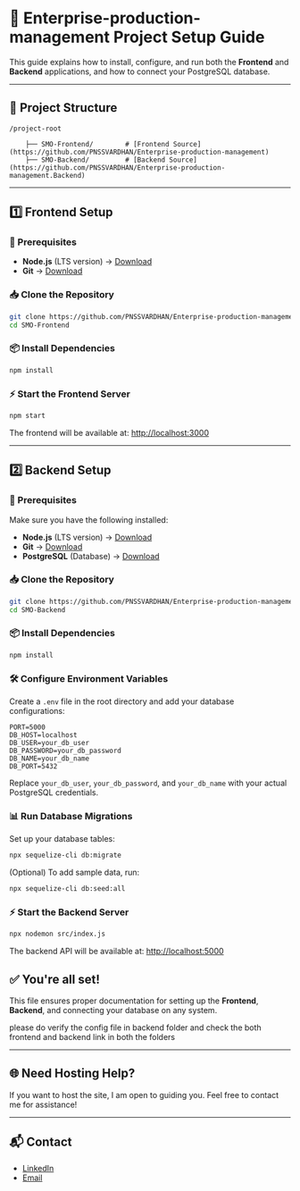 # 🚀 Enterprise-production-management Project Setup Guide

This guide explains how to install, configure, and run both the **Frontend** and **Backend** applications, and how to connect your  PostgreSQL database.

---

## 📁 Project Structure

```
/project-root

    ├── SMO-Frontend/        # [Frontend Source](https://github.com/PNSSVARDHAN/Enterprise-production-management)
    ├── SMO-Backend/         # [Backend Source](https://github.com/PNSSVARDHAN/Enterprise-production-management.Backend)

```

---

## 1️⃣ Frontend Setup

### 📌 Prerequisites

- **Node.js** (LTS version) → [Download](https://nodejs.org/)
- **Git** → [Download](https://git-scm.com/)

### 📥 Clone the Repository

```bash
git clone https://github.com/PNSSVARDHAN/Enterprise-production-management
cd SMO-Frontend
```

### 📦 Install Dependencies

```bash
npm install
```

### ⚡ Start the Frontend Server

```bash
npm start
```

The frontend will be available at: [http://localhost:3000](http://localhost:3000)

---

## 2️⃣ Backend Setup

### 📌 Prerequisites

Make sure you have the following installed:

- **Node.js** (LTS version) → [Download](https://nodejs.org/)
- **Git** → [Download](https://git-scm.com/)
- **PostgreSQL** (Database) → [Download](https://www.postgresql.org/download/)

### 📥 Clone the Repository

```bash
git clone https://github.com/PNSSVARDHAN/Enterprise-production-management.Backend
cd SMO-Backend
```

### 📦 Install Dependencies

```bash
npm install
```

### 🛠️ Configure Environment Variables

Create a `.env` file in the root directory and add your database configurations:

```env
PORT=5000
DB_HOST=localhost
DB_USER=your_db_user
DB_PASSWORD=your_db_password
DB_NAME=your_db_name
DB_PORT=5432
```

Replace `your_db_user`, `your_db_password`, and `your_db_name` with your actual PostgreSQL credentials.

### 📊 Run Database Migrations

Set up your database tables:

```bash
npx sequelize-cli db:migrate
```

(Optional) To add sample data, run:

```bash
npx sequelize-cli db:seed:all
```

### ⚡ Start the Backend Server

```bash
npx nodemon src/index.js
```

The backend API will be available at: [http://localhost:5000](http://localhost:5000)


## ✅ You're all set!

This file ensures proper documentation for setting up the **Frontend**, **Backend**, and connecting your  database  on any system. 

please do verify the config file in backend folder and check the both frontend and backend link in both the folders  

---

## 🌐 Need Hosting Help?

If you want to host the site, I am open to guiding you. Feel free to contact me for assistance!

---

## 📬 Contact

- [LinkedIn](https://www.linkedin.com/in/pnssrivardhan/)
- [Email](mailto:pnssvardhan@gmail.com)
